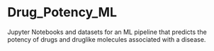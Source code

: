 # Drug_Potency_ML
Jupyter Notebooks and datasets for an ML pipeline that predicts the potency of drugs and druglike molecules associated with a disease.
